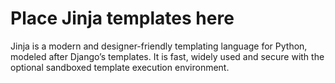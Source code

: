 # Place Jinja templates here

Jinja is a modern and designer-friendly templating language for Python, modeled after Django’s templates. It is fast, widely used and secure with the optional sandboxed template execution environment.
